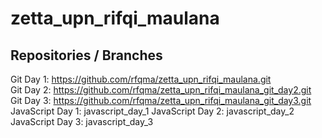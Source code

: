 # zetta_upn_rifqi_maulana

## Repositories / Branches

Git Day 1: https://github.com/rfqma/zetta_upn_rifqi_maulana.git <br>
Git Day 2: https://github.com/rfqma/zetta_upn_rifqi_maulana_git_day2.git <br>
Git Day 3: https://github.com/rfqma/zetta_upn_rifqi_maulana_git_day3.git <br>
JavaScript Day 1: javascript_day_1
JavaScript Day 2: javascript_day_2
JavaScript Day 3: javascript_day_3
